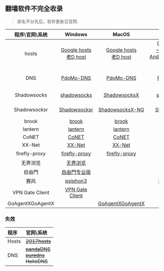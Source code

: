 ##  翻墙软件不完全收录
> 排名不分先后，软件更新见官网.



|  程序\官网\系统  |                           Windows                            |                            MacOS                             |                           Android                            |                             IOS                              |                             教程                             |
| :--------------: | :----------------------------------------------------------: | :----------------------------------------------------------: | :----------------------------------------------------------: | :----------------------------------------------------------: | :----------------------------------------------------------: |
|      hosts       | [Google hosts](https://github.com/racaljk/hosts) <br>  [老D host](https://laod.cn/hosts/) | [Google hosts](https://github.com/racaljk/hosts)  <br>  [老D host](https://laod.cn/hosts/) | [Google hosts](https://github.com/racaljk/hosts) <br>   [一键 Go Hosts](https://play.google.com/store/apps/details?id=com.lerist.ghosts)  <br>  [AndroidGoogleHost](https://github.com/HostsTools/Android) <br>  [老D host](https://laod.cn/hosts/) | [Google hosts](https://github.com/racaljk/hosts)  <br>  [老D host](https://laod.cn/hosts/) | [各平台 hosts 文件位置](https://github.com/racaljk/hosts/wiki/%E5%90%84%E5%B9%B3%E5%8F%B0-hosts-%E6%96%87%E4%BB%B6%E4%BD%8D%E7%BD%AE) <br> [wiki](https://zh.wikipedia.org/zh-cn/Hosts%E6%96%87%E4%BB%B6) |
|       DNS        |                [PdoMo-DNS](https://pdomo.me/)                |                [PdoMo-DNS](https://pdomo.me/)                |                [PdoMo-DNS](https://pdomo.me/)                |                [PdoMo-DNS](https://pdomo.me/)                | [dnsmasq](https://github.com/infinet/dnsmasq) <br> [dnsmasq-china-list](https://github.com/felixonmars/dnsmasq-china-list) |
|   Shadowsocks    | [shadowsocks](https://github.com/shadowsocks/shadowsocks-windows/releases) | [ ShadowsocksX](https://github.com/shadowsocks/shadowsocks-iOS/releases) | [shadowsocks](https://play.google.com/store/apps/details?id=com.github.shadowsocks) | [shadowsocks](https://github.com/shadowsocks/shadowsocks-iOS/wiki/Help) <br>  [Wingy](https://itunes.apple.com/cn/app/wingy-free-proxy-utility-for/id1148026741?mt=8) |                                                              |
|   Shadowsocksr   | [Shadowsocksr](https://github.com/shadowsocksr-backup/shadowsocksr-csharp/releases) | [ShadowsocksX-NG](https://github.com/shadowsocks/ShadowsocksX-NG) | [Shadowsocksr](https://github.com/shadowsocksr-backup/shadowsocksr-android/releases) | [shadowsocks](https://github.com/shadowsocks/shadowsocks-iOS/wiki/Help) |      [Shadowsocks 免费帐号](https://clients.getss.org/)      |
|      brook       |         [brook](https://github.com/txthinking/brook)         |         [brook](https://github.com/txthinking/brook)         |         [brook](https://github.com/txthinking/brook)         | [brook](https://itunes.apple.com/us/app/brook-brook-shadowsocks-vpn-proxy/id1216002642) |    [brook wiki](https://github.com/txthinking/brook/wiki)    |
|     lantern      |              [lantern](https://getlantern.org)               |              [lantern](https://getlantern.org)               | [lantern](https://play.google.com/store/apps/details?id=org.getlantern.lantern) |                                                              |                                                              |
|      CoNET       | [CoNET](https://github.com/QTGate/QTGate-Desktop-Client/releases) | [CoNET](https://github.com/QTGate/QTGate-Desktop-Client/releases) |   [CoNET](https://github.com/QTGate/CoNETPlatform-Android)   |                                                              |                                                              |
|      XX-Net      | [XX-Net](https://github.com/XX-net/XX-Net/blob/master/code/default/download.md) | [XX-Net](https://github.com/XX-net/XX-Net/blob/master/code/default/download.md) |  [Xndroid](https://github.com/XndroidDev/Xndroid/releases)   |                                                              |         [XX-Net ](https://github.com/XX-net/XX-Net)          |
|  firefly-proxy   | [firefly-proxy](https://github.com/yinghuocho/firefly-proxy) | [firefly-proxy](https://github.com/yinghuocho/firefly-proxy) | [萤火虫](https://play.google.com/store/apps/details?id=org.gofirefly.android.vpn) | [尼马代理](https://itunes.apple.com/cn/app/%E5%B0%BC%E9%A9%AC%E4%BB%A3%E7%90%86/id1260125306?mt=8) |                                                              |
|     无界浏览     |       [无界浏览](http://www.wujieliulan.com/news.php)        |                                                              |       [无界浏览](http://www.wujieliulan.com/news.php)        |                                                              |                                                              |
|      自由門      |              [自由門专业版](https://git.io/fgp)              |                                                              |                [自由門](https://git.io/fgma)                 |                                                              |                                                              |
|       赛风       |      [psiphon3](https://psiphon3.com/zh/download.html)       |                                                              | [Psiphon Pro](https://play.google.com/store/apps/details?id=com.psiphon3.subscription) | [Psiphon](https://itunes.apple.com/us/app/psiphon/id1276263909?ls=1&mt=8) |     [用户指南](https://psiphon3.com/zh/user-guide.html)      |
| VPN Gate Client  |  [VPN Gate Client](http://www.vpngate.net/cn/download.aspx)  |                                                              |                                                              |                                                              |                                                              |
| GoAgentXGoAgentX |                                                              |  [GoAgentXGoAgentX](https://github.com/chenowen/GoAgentX-1)  |                                                              |                                                              |                                                              |



### 失效
| 程序| 官网\系统 |
| :------------ |:------------|
|   Hosts   | ~~[2017hosts](https://github.com/wangchunming/2017hosts)~~ |
|   DNS   | ~~[pandaDNS](http://dns.sspanda.com/)~~ <br> ~~[puredns](http://puredns.cn/)~~ <br> ~~HelloDNS~~ |







